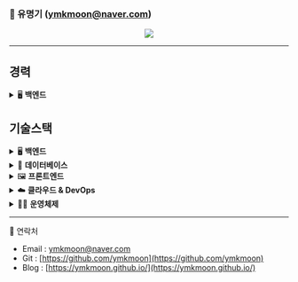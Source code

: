### 👋 유명기 **(ymkmoon@naver.com)**

<!--
**ymkmoon/ymkmoon** is a ✨ _special_ ✨ repository because its `README.md` (this file) appears on your GitHub profile.

Here are some ideas to get you started:

- 🔭 I’m currently working on ...
- 🌱 I’m currently learning ...
- 👯 I’m looking to collaborate on ...
- 🤔 I’m looking for help with ...
- 💬 Ask me about ...
- 📫 How to reach me: ...
- 😄 Pronouns: ...
- ⚡ Fun fact: ...
-->

<!-- profile viewers count -->
<div align=center>


![](https://komarev.com/ghpvc/?username=ymkmoon&color=brightgreen)

<!-- [![Hits](https://hits.seeyoufarm.com/api/count/incr/badge.svg?url=https%3A%2F%2Fgithub.com%2Fymkmoon&count_bg=%23BDBDBD&title_bg=%238C8C8C&icon=&icon_color=%23BDBDBD&title=hits&edge_flat=false)](https://hits.seeyoufarm.com) -->

</div>

<!-- Github Stats -->
<!-- [![ymkmoon's github stats](https://github-readme-stats.vercel.app/api?username=ymkmoon&count_private=true&show_icons=true)](https://github.com/ymkmoon/github-readme-stats) -->
<!-- [![Most Used Languages](https://github-readme-stats.vercel.app/api/top-langs/?username=ymkmoon&layout=compact&langs_count=10&hide=css,scss)](https://github.com/ymkmoon/github-readme-stats) -->

<hr>

## 경력

<details>
<summary>🖥️ <strong>백엔드</strong></summary>

- **Java**  
  JPA와 MyBatis를 활용한 RESTful API 개발 경험  
- **Node.js**  
  Express 기반의 서버 구축 및 GraphQL API 개발

</details>


## 기술스택

<details>
<summary>🖥️ <strong>백엔드</strong></summary>

- **Java**  
  JPA와 MyBatis를 활용한 RESTful API 개발 경험  
- **Node.js**  
  Express 기반의 서버 구축 및 GraphQL API 개발

</details>

<details>
<summary>🧱 <strong>데이터베이스</strong></summary>

- **PostgreSQL**, **MySQL**  
  복잡한 쿼리 작성 및 성능 튜닝 경험 보유

</details>

<details>
<summary>🖼️ <strong>프론트엔드</strong></summary>

- **React**  
  상태 관리 및 컴포넌트 기반 UI 개발

</details>

<details>
<summary>☁️ <strong>클라우드 & DevOps</strong></summary>

- **AWS**  
  EC2, S3, CodeDeploy를 활용한 인프라 구성 및 자동 배포  
- **Docker**  
  개발 환경 컨테이너화 및 배포 자동화 경험  
- **Jenkins**  
  CI/CD 파이프라인 구축 및 운영  
- **Nginx**  
  정적 파일 서빙 및 리버스 프록시 설정 경험

</details>

<details>
<summary>🧑‍💻 <strong>운영체제</strong></summary>

- **Linux**  
  CentOS, Rocky Linux, Ubuntu 환경에서의 서버 운영 및 쉘 스크립트 작성 경험

</details>


<hr>

💬 연락처
 * Email : [ymkmoon@naver.com](mailto:ymkmoon@naver.com)
 * Git : [https://github.com/ymkmoon](https://github.com/ymkmoon)
 * Blog : [https://ymkmoon.github.io/](https://ymkmoon.github.io/)
